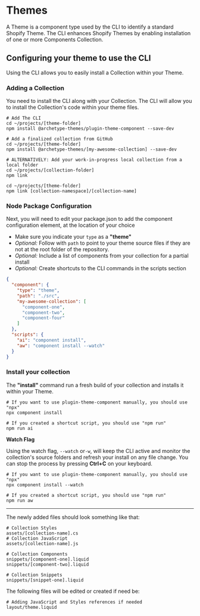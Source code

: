 # Themes

A Theme is a component type used by the CLI to identify a standard Shopify Theme. The CLI enhances Shopify Themes by
enabling installation of one or more Components Collection.

## Configuring your theme to use the CLI

Using the CLI allows you to easily install a Collection within your Theme.

### Adding a Collection

You need to install the CLI along with your Collection. The CLI will allow you to install the Collection's code within
your theme files.

```shell
# Add The CLI
cd ~/projects/[theme-folder]
npm install @archetype-themes/plugin-theme-component --save-dev

# Add a finalized collection from GitHub
cd ~/projects/[theme-folder]
npm install @archetype-themes/[my-awesome-collection] --save-dev

# ALTERNATIVELY: Add your work-in-progress local collection from a local folder
cd ~/projects/[collection-folder]
npm link

cd ~/projects/[theme-folder]
npm link [collection-namespace]/[collection-name]

```

### Node Package Configuration

Next, you will need to edit your package.json to add the component configuration element, at the location of your choice

* Make sure you indicate your `type` as a **"theme"**
* *Optional:* Follow with `path` to point to your theme source files if they are not at the root folder of the
  repository.
* *Optional:* Include a list of components from your collection for a partial install
* *Optional:* Create shortcuts to the CLI commands in the scripts section

```json
{
  "component": {
    "type": "theme",
    "path": "./src",
    "my-awesome-collection": [
      "component-one",
      "component-two",
      "component-four"
    ]
  },
  "scripts": {
    "ai": "component install",
    "aw": "component install --watch"
  }
}
```

### Install your collection

The **"install"** command run a fresh build of your collection and installs it within your Theme.

```shell
# If you want to use plugin-theme-component manually, you should use "npx"
npx component install

# If you created a shortcut script, you should use "npm run"
npm run ai

```

**Watch Flag**

Using the watch flag, `--watch` or`-w`, will keep the CLI active and monitor the collection's source folders
and refresh your install on any file change. You can stop the process by pressing **Ctrl+C** on your keyboard.

```shell
# If you want to use plugin-theme-component manually, you should use "npx"
npx component install --watch

# If you created a shortcut script, you should use "npm run"
npm run aw
```

---

The newly added files should look something like that:

```shell
# Collection Styles
assets/[collection-name].cs
# Collection JavaScript
assets/[collection-name].js

# Collection Components
snippets/[component-one].liquid
snippets/[component-two].liquid

# Collection Snippets
snippets/[snippet-one].liquid
```

The following files will be edited or created if need be:

```shell
# Adding JavaScript and Styles references if needed
layout/theme.liquid
```
